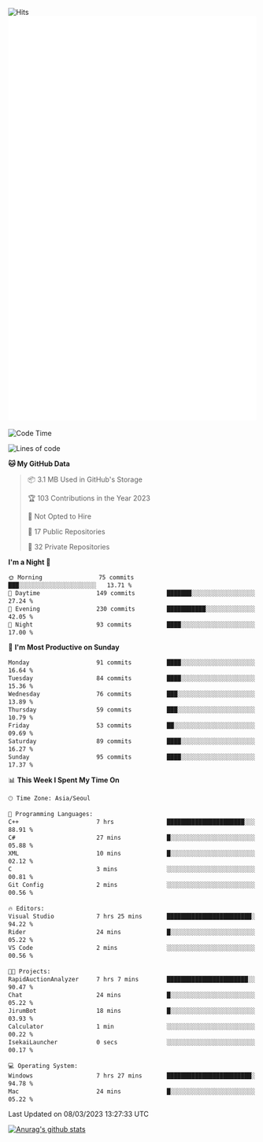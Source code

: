 ![Hits](https://hits.seeyoufarm.com/api/count/incr/badge.svg?url=https%3A%2F%2Fgithub.com%2Fkokose1234&count_bg=%2379C83D&title_bg=%23555555&icon=apple.svg&icon_color=%23E7E7E7&title=hits&edge_flat=false)
<br/>
![Metrics](https://github.com/kokose1234/kokose1234/blob/main/github-metrics.svg)

<!--START_SECTION:waka-->
![Code Time](http://img.shields.io/badge/Code%20Time-779%20hrs%2045%20mins-blue)

![Lines of code](https://img.shields.io/badge/From%20Hello%20World%20I%27ve%20Written-17.6%20million%20lines%20of%20code-blue)

**🐱 My GitHub Data** 

> 📦 3.1 MB Used in GitHub's Storage 
 > 
> 🏆 103 Contributions in the Year 2023
 > 
> 🚫 Not Opted to Hire
 > 
> 📜 17 Public Repositories 
 > 
> 🔑 32 Private Repositories 
 > 
**I'm a Night 🦉** 

```text
🌞 Morning                75 commits          ███░░░░░░░░░░░░░░░░░░░░░░   13.71 % 
🌆 Daytime                149 commits         ███████░░░░░░░░░░░░░░░░░░   27.24 % 
🌃 Evening                230 commits         ███████████░░░░░░░░░░░░░░   42.05 % 
🌙 Night                  93 commits          ████░░░░░░░░░░░░░░░░░░░░░   17.00 % 
```
📅 **I'm Most Productive on Sunday** 

```text
Monday                   91 commits          ████░░░░░░░░░░░░░░░░░░░░░   16.64 % 
Tuesday                  84 commits          ████░░░░░░░░░░░░░░░░░░░░░   15.36 % 
Wednesday                76 commits          ███░░░░░░░░░░░░░░░░░░░░░░   13.89 % 
Thursday                 59 commits          ███░░░░░░░░░░░░░░░░░░░░░░   10.79 % 
Friday                   53 commits          ██░░░░░░░░░░░░░░░░░░░░░░░   09.69 % 
Saturday                 89 commits          ████░░░░░░░░░░░░░░░░░░░░░   16.27 % 
Sunday                   95 commits          ████░░░░░░░░░░░░░░░░░░░░░   17.37 % 
```


📊 **This Week I Spent My Time On** 

```text
🕑︎ Time Zone: Asia/Seoul

💬 Programming Languages: 
C++                      7 hrs               ██████████████████████░░░   88.91 % 
C#                       27 mins             █░░░░░░░░░░░░░░░░░░░░░░░░   05.88 % 
XML                      10 mins             █░░░░░░░░░░░░░░░░░░░░░░░░   02.12 % 
C                        3 mins              ░░░░░░░░░░░░░░░░░░░░░░░░░   00.81 % 
Git Config               2 mins              ░░░░░░░░░░░░░░░░░░░░░░░░░   00.56 % 

🔥 Editors: 
Visual Studio            7 hrs 25 mins       ████████████████████████░   94.22 % 
Rider                    24 mins             █░░░░░░░░░░░░░░░░░░░░░░░░   05.22 % 
VS Code                  2 mins              ░░░░░░░░░░░░░░░░░░░░░░░░░   00.56 % 

🐱‍💻 Projects: 
RapidAuctionAnalyzer     7 hrs 7 mins        ███████████████████████░░   90.47 % 
Chat                     24 mins             █░░░░░░░░░░░░░░░░░░░░░░░░   05.22 % 
JirumBot                 18 mins             █░░░░░░░░░░░░░░░░░░░░░░░░   03.93 % 
Calculator               1 min               ░░░░░░░░░░░░░░░░░░░░░░░░░   00.22 % 
IsekaiLauncher           0 secs              ░░░░░░░░░░░░░░░░░░░░░░░░░   00.17 % 

💻 Operating System: 
Windows                  7 hrs 27 mins       ████████████████████████░   94.78 % 
Mac                      24 mins             █░░░░░░░░░░░░░░░░░░░░░░░░   05.22 % 
```


 Last Updated on 08/03/2023 13:27:33 UTC
<!--END_SECTION:waka-->

[![Anurag's github stats](https://github-readme-stats.vercel.app/api?username=kokose1234&theme=dracula)](https://github.com/anuraghazra/github-readme-stats)



	
